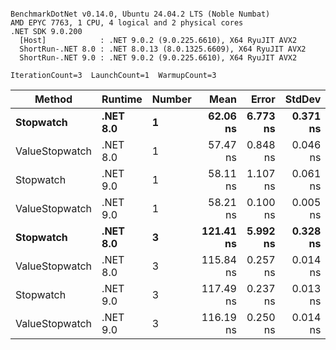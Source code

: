 ```

BenchmarkDotNet v0.14.0, Ubuntu 24.04.2 LTS (Noble Numbat)
AMD EPYC 7763, 1 CPU, 4 logical and 2 physical cores
.NET SDK 9.0.200
  [Host]            : .NET 9.0.2 (9.0.225.6610), X64 RyuJIT AVX2
  ShortRun-.NET 8.0 : .NET 8.0.13 (8.0.1325.6609), X64 RyuJIT AVX2
  ShortRun-.NET 9.0 : .NET 9.0.2 (9.0.225.6610), X64 RyuJIT AVX2

IterationCount=3  LaunchCount=1  WarmupCount=3  

```
| Method         | Runtime  | Number | Mean      | Error    | StdDev   | Min       | Max       | Gen0   | Allocated |
|--------------- |--------- |------- |----------:|---------:|---------:|----------:|----------:|-------:|----------:|
| **Stopwatch**      | **.NET 8.0** | **1**      |  **62.06 ns** | **6.773 ns** | **0.371 ns** |  **61.66 ns** |  **62.39 ns** | **0.0024** |      **40 B** |
| ValueStopwatch | .NET 8.0 | 1      |  57.47 ns | 0.848 ns | 0.046 ns |  57.42 ns |  57.51 ns |      - |         - |
| Stopwatch      | .NET 9.0 | 1      |  58.11 ns | 1.107 ns | 0.061 ns |  58.06 ns |  58.18 ns |      - |         - |
| ValueStopwatch | .NET 9.0 | 1      |  58.21 ns | 0.100 ns | 0.005 ns |  58.20 ns |  58.21 ns |      - |         - |
| **Stopwatch**      | **.NET 8.0** | **3**      | **121.41 ns** | **5.992 ns** | **0.328 ns** | **121.20 ns** | **121.79 ns** | **0.0024** |      **40 B** |
| ValueStopwatch | .NET 8.0 | 3      | 115.84 ns | 0.257 ns | 0.014 ns | 115.83 ns | 115.85 ns |      - |         - |
| Stopwatch      | .NET 9.0 | 3      | 117.49 ns | 0.237 ns | 0.013 ns | 117.47 ns | 117.50 ns |      - |         - |
| ValueStopwatch | .NET 9.0 | 3      | 116.19 ns | 0.250 ns | 0.014 ns | 116.18 ns | 116.21 ns |      - |         - |
